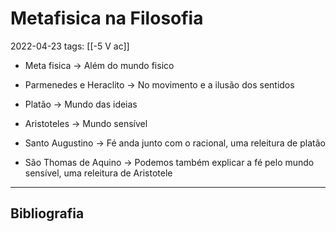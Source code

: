 # Metafisica na Filosofia
2022-04-23
tags: [[-5 V ac]]

* Meta fisica → Além do mundo fisico

* Parmenedes e Heraclito → No movimento e a ilusão dos sentidos
* Platão → Mundo das ideias
* Aristoteles → Mundo sensível
* Santo Augustino → Fé anda junto com o racional, uma releitura de platão
* São Thomas de Aquino → Podemos também explicar a fé pelo mundo sensível, uma releitura de Aristotele 

-----------------------------------------------
## Bibliografia